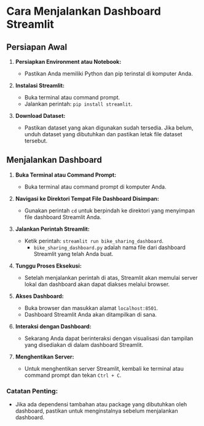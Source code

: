 # Cara Menjalankan Dashboard Streamlit

## Persiapan Awal

1. **Persiapkan Environment atau Notebook:**
   - Pastikan Anda memiliki Python dan pip terinstal di komputer Anda.

2. **Instalasi Streamlit:**
   - Buka terminal atau command prompt.
   - Jalankan perintah: `pip install streamlit`.

3. **Download Dataset:**
   - Pastikan dataset yang akan digunakan sudah tersedia. Jika belum, unduh dataset yang dibutuhkan dan pastikan letak file dataset tersebut.

## Menjalankan Dashboard

1. **Buka Terminal atau Command Prompt:**
   - Buka terminal atau command prompt di komputer Anda.

2. **Navigasi ke Direktori Tempat File Dashboard Disimpan:**
   - Gunakan perintah `cd` untuk berpindah ke direktori yang menyimpan file dashboard Streamlit Anda.

3. **Jalankan Perintah Streamlit:**
   - Ketik perintah: `streamlit run bike_sharing_dashboard`.
     - `bike_sharing_dashboard.py` adalah nama file dari dashboard Streamlit yang telah Anda buat.

4. **Tunggu Proses Eksekusi:**
   - Setelah menjalankan perintah di atas, Streamlit akan memulai server lokal dan dashboard akan dapat diakses melalui browser.

5. **Akses Dashboard:**
   - Buka browser dan masukkan alamat `localhost:8501`.
   - Dashboard Streamlit Anda akan ditampilkan di sana.

6. **Interaksi dengan Dashboard:**
   - Sekarang Anda dapat berinteraksi dengan visualisasi dan tampilan yang disediakan di dalam dashboard Streamlit.

7. **Menghentikan Server:**
   - Untuk menghentikan server Streamlit, kembali ke terminal atau command prompt dan tekan `Ctrl + C`.

### Catatan Penting:

- Jika ada dependensi tambahan atau package yang dibutuhkan oleh dashboard, pastikan untuk menginstalnya sebelum menjalankan dashboard.

